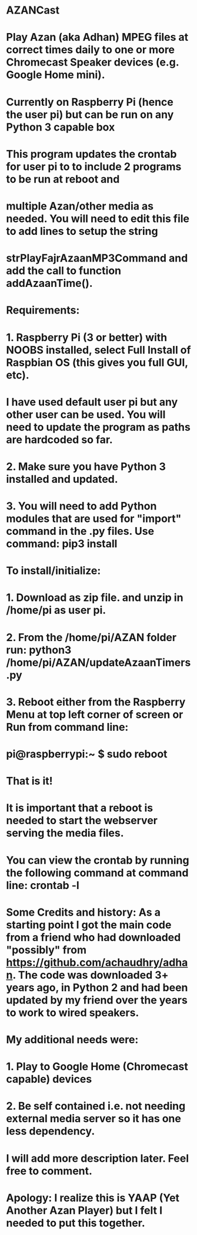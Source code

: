 # AZANCast
# Play Azan (aka Adhan) MPEG files at correct times daily to one or more Chromecast Speaker devices (e.g. Google Home mini).
# Currently on Raspberry Pi (hence the user pi) but can be run on any Python 3 capable box
# 
# This program updates the crontab for user pi to to include 2 programs to be run at reboot and
# multiple Azan/other media as needed. You will need to edit this file to add lines to setup the string
# strPlayFajrAzaanMP3Command and add the call to function addAzaanTime().
# 
# Requirements:
# 1. Raspberry Pi (3 or better) with NOOBS installed, select Full Install of Raspbian OS (this gives you full GUI, etc).
#    I have used default user pi but any other user can be used. You will need to update the program as paths are hardcoded so far.
# 2. Make sure you have Python 3 installed and updated.
# 3. You will need to add Python modules that are used for "import" command in the .py files. Use command: pip3 install <module name>
# 
# To install/initialize:
#      1. Download as zip file. and unzip in /home/pi as user pi.
#      2. From the /home/pi/AZAN folder run: python3 /home/pi/AZAN/updateAzaanTimers.py
#      3. Reboot either from the Raspberry Menu at top left corner of screen or Run from command line: 
#         pi@raspberrypi:~ $ sudo reboot <CR>
# That is it!
# It is important that a reboot is needed to start the webserver serving the media files.
# 
# You can view the crontab by running the following command at command line:  crontab -l
# Some Credits and history: As a starting point I got the main code from a friend who had downloaded "possibly" from https://github.com/achaudhry/adhan. The code was downloaded 3+ years ago, in Python 2 and had been updated by my friend over the years to work to wired speakers. 
# My additional needs were: 
# 1. Play to Google Home (Chromecast capable) devices
# 2. Be self contained i.e. not needing external media server so it has one less dependency. 
# 
# I will add more description later. Feel free to comment.
# Apology: I realize this is YAAP (Yet Another Azan Player) but I felt I needed to put this together.
